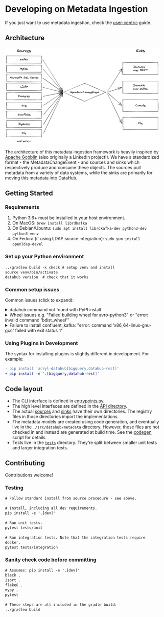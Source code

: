 # Developing on Metadata Ingestion

If you just want to use metadata ingestion, check the [user-centric](./README.md) guide.

## Architecture

![metadata ingestion framework layout](../docs/imgs/datahub-metadata-ingestion-framework.png)

The architecture of this metadata ingestion framework is heavily inspired by [Apache Gobblin](https://gobblin.apache.org/) (also originally a LinkedIn project!). We have a standardized format - the MetadataChangeEvent - and sources and sinks which respectively produce and consume these objects. The sources pull metadata from a variety of data systems, while the sinks are primarily for moving this metadata into DataHub.

## Getting Started

### Requirements

1. Python 3.6+ must be installed in your host environment.
2. On MacOS: `brew install librdkafka`
3. On Debian/Ubuntu: `sudo apt install librdkafka-dev python3-dev python3-venv`
4. On Fedora (if using LDAP source integration): `sudo yum install openldap-devel`

### Set up your Python environment

```shell
../gradlew build -x check # setup venv and install
source venv/bin/activate
datahub version  # check that it works
```

### Common setup issues

Common issues (click to expand):

<details>
  <summary>datahub command not found with PyPI install</summary>

If you've already run the pip install, but running `datahub` in your command line doesn't work, then there is likely an issue with your PATH setup and Python.

The easiest way to circumvent this is to install and run via Python, and use `python3 -m datahub` in place of `datahub`.

```shell
python3 -m pip install --upgrade acryl-datahub
python3 -m datahub --help
```

</details>

<details>
  <summary>Wheel issues e.g. "Failed building wheel for avro-python3" or "error: invalid command 'bdist_wheel'"</summary>

This means Python's `wheel` is not installed. Try running the following commands and then retry.

```shell
pip install --upgrade pip wheel setuptools
pip cache purge
```

</details>

<details>
  <summary>Failure to install confluent_kafka: "error: command 'x86_64-linux-gnu-gcc' failed with exit status 1"</summary>

This sometimes happens if there's a version mismatch between the Kafka's C library and the Python wrapper library. Try running `pip install confluent_kafka==1.5.0` and then retrying.

</details>

### Using Plugins in Development

The syntax for installing plugins is slightly different in development. For example:

```diff
- pip install 'acryl-datahub[bigquery,datahub-rest]'
+ pip install -e '.[bigquery,datahub-rest]'
```

## Code layout

- The CLI interface is defined in [entrypoints.py](./src/datahub/entrypoints.py).
- The high level interfaces are defined in the [API directory](./src/datahub/ingestion/api).
- The actual [sources](./src/datahub/ingestion/source) and [sinks](./src/datahub/ingestion/sink) have their own directories. The registry files in those directories import the implementations.
- The metadata models are created using code generation, and eventually live in the `./src/datahub/metadata` directory. However, these files are not checked in and instead are generated at build time. See the [codegen](./scripts/codegen.sh) script for details.
- Tests live in the [`tests`](./tests) directory. They're split between smaller unit tests and larger integration tests.

## Contributing

Contributions welcome!

### Testing

```shell
# Follow standard install from source procedure - see above.

# Install, including all dev requirements.
pip install -e '.[dev]'

# Run unit tests.
pytest tests/unit

# Run integration tests. Note that the integration tests require docker.
pytest tests/integration
```

### Sanity check code before committing

```shell
# Assumes: pip install -e '.[dev]'
black .
isort .
flake8 .
mypy .
pytest

# These steps are all included in the gradle build:
../gradlew build
```
